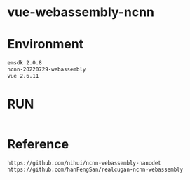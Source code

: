 # vue-webassembly-ncnn



# Environment
```bash
emsdk 2.0.8
ncnn-20220729-webassembly
vue 2.6.11
```

# RUN
```bash

```

# Reference
```bash
https://github.com/nihui/ncnn-webassembly-nanodet
https://github.com/hanFengSan/realcugan-ncnn-webassembly
```
